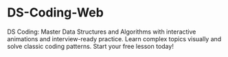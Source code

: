 # DS-Coding-Web
DS Coding: Master Data Structures and Algorithms with interactive animations and interview-ready practice. Learn complex topics visually and solve classic coding patterns. Start your free lesson today!
